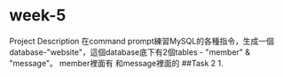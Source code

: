# week-5
Project Description
在command prompt練習MySQL的各種指令，生成一個database-"website"，這個database底下有2個tables - "member" & "message"。
member裡面有
和message裡面的
##Task 2
1. 

